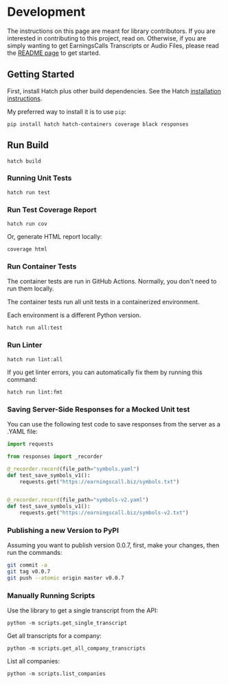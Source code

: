 # Development

The instructions on this page are meant for library contributors.
If you are interested in contributing to this project, read on.
Otherwise, if you are simply wanting to get EarningsCalls Transcripts or Audio Files,
please read the [README page](README.md) to get started.


## Getting Started

First, install Hatch plus other build dependencies.  See the Hatch [installation instructions](https://hatch.pypa.io/latest/install/).

My preferred way to install it is to use `pip`:

```shell
pip install hatch hatch-containers coverage black responses
```

## Run Build

```shell
hatch build
```

### Running Unit Tests

```shell
hatch run test
```

### Run Test Coverage Report


```shell
hatch run cov
```

Or, generate HTML report locally:

```shell
coverage html
```

### Run Container Tests

The container tests are run in GitHub Actions.  Normally, you don't need to run them locally.

The container tests run all unit tests in a containerized environment.

Each environment is a different Python version.

```shell
hatch run all:test
```

### Run Linter

```shell
hatch run lint:all
```

If you get linter errors, you can automatically fix them by running this command:

```shell
hatch run lint:fmt
```



### Saving Server-Side Responses for a Mocked Unit test

You can use the following test code to save responses from the server as a .YAML file:

```python
import requests

from responses import _recorder

@_recorder.record(file_path="symbols.yaml")
def test_save_symbols_v1():
    requests.get("https://earningscall.biz/symbols.txt")


@_recorder.record(file_path="symbols-v2.yaml")
def test_save_symbols_v1():
    requests.get("https://earningscall.biz/symbols-v2.txt")
```



### Publishing a new Version to PyPI

Assuming you want to publish version 0.0.7, first, make your changes, then run the commands:

```sh
git commit -a
git tag v0.0.7
git push --atomic origin master v0.0.7
```



### Manually Running Scripts

Use the library to get a single transcript from the API:

```shell
python -m scripts.get_single_transcript
```

Get all transcripts for a company:

```shell
python -m scripts.get_all_company_transcripts
```

List all companies:

```shell
python -m scripts.list_companies
```
